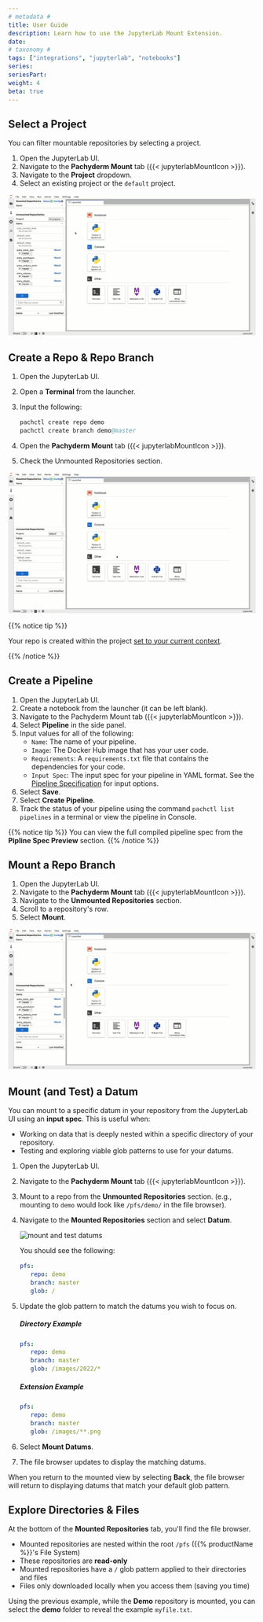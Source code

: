 ```yaml
---
# metadata # 
title: User Guide
description: Learn how to use the JupyterLab Mount Extension.
date: 
# taxonomy #
tags: ["integrations", "jupyterlab", "notebooks"]
series:
seriesPart:
weight: 4
beta: true 
---
```


## Select a Project 

You can filter mountable repositories by selecting a project.

1. Open the JupyterLab UI. 
2. Navigate to the **Pachyderm Mount** tab ({{< jupyterlabMountIcon >}}).
3. Navigate to the **Project** dropdown.
4. Select an existing project or the `default` project.

![project select](/images/jupyterlab-extension/mount-project-select.gif)

## Create a Repo & Repo Branch 

1. Open the JupyterLab UI.
2. Open a **Terminal** from the launcher.
3. Input the following:
   
   ```s
   pachctl create repo demo
   pachctl create branch demo@master
   ```
4. Open the **Pachyderm Mount** tab ({{< jupyterlabMountIcon >}}).
5. Check the Unmounted Repositories section.

![create repo and branch](/images/jupyterlab-extension/mount-create-repo-branch.gif)

{{% notice tip %}}

Your repo is created within the project [set to your current context](../../../build-dags/project-operations/set-project).

{{% /notice %}}

## Create a Pipeline

1. Open the JupyterLab UI.
2. Create a notebook from the launcher (it can be left blank). 
3. Navigate to the Pachyderm Mount tab ({{< jupyterlabMountIcon >}}).
4. Select **Pipeline** in the side panel.
5. Input values for all of the following:
   - `Name`: The name of your pipeline.
   - `Image`: The Docker Hub image that has your user code.
   - `Requirements`: A `requirements.txt` file that contains the dependencies for your code.
   - `Input Spec`: The input spec for your pipeline in YAML format. See the [Pipeline Specification](/{{%release%}}/build-dags/pipeline-spec) for input options.
6. Select **Save**.
7. Select **Create Pipeline**.
8. Track the status of your pipeline using the command `pachctl list pipelines` in a terminal or view the pipeline in Console.

{{% notice tip %}}
You can view the full compiled pipeline spec from the **Pipline Spec Preview** section.
{{% /notice %}}


## Mount a Repo Branch

1. Open the JupyterLab UI.
2. Navigate to the **Pachyderm Mount** tab ({{< jupyterlabMountIcon >}}).
3. Navigate to the **Unmounted Repositories** section.
4. Scroll to a repository's row.
5. Select **Mount**.

![mount repo](/images/jupyterlab-extension/mount-mount-repo.gif)

<!-- 2. Open a **Terminal** from the launcher.
1. Navigate to the **Mounted Repositories** tab.
2. Input the following to see a demo repo appear:
 ```s
 pachctl create repo demo
 pachctl create branch demo@master
 ```
1. Scroll to the **Unmounted Repositories** section.
2. Select **Mount** next to the **Demo** repository. 
3. Input the following to create a simple text file:
 ```s
 echo "Version 1 of file" | pachctl put file demo@master:/myfile.txt
 ```
1. Unmount and re-mount your repo to attach to the latest commit containing the new file.
   ![re-mount repo](/images/jupyterlab-extension/mount-repo.gif)
2.  Read the file using the following:
 ```s
 cat /pfs/demo/myfile.txt
 ``` -->

## Mount (and Test) a Datum

You can mount to a specific datum in your repository from the JupyterLab UI using an **input spec**. This is useful when:

-  Working on data that is deeply nested within a specific directory of your repository.
-  Testing and exploring viable glob patterns to use for your datums.

1. Open the JupyterLab UI.
2. Navigate to the **Pachyderm Mount** tab ({{< jupyterlabMountIcon >}}).
3. Mount to a repo from the **Unmounted Repositories** section. (e.g., mounting to `demo` would look like  `/pfs/demo/` in the file browser).
4. Navigate to the **Mounted Repositories** section and select **Datum**. 

   ![mount and test datums](/images/jupyterlab-extension/mount-test-datum.gif)

   You should see the following:
      ```yaml
      pfs:
         repo: demo
         branch: master
         glob: / 
      ```
5. Update the glob pattern to match the datums you wish to focus on.
      ##### Directory Example 

   ```yaml
   pfs:
      repo: demo
      branch: master
      glob: /images/2022/*
   ```

   ##### Extension Example 

   ```yaml
   pfs:
      repo: demo
      branch: master
      glob: /images/**.png
   ```
6. Select **Mount Datums**.
7. The file browser updates to display the matching datums. 

When you return to the mounted view by selecting **Back**, the file browser will return to displaying datums that match your default glob pattern.

## Explore Directories & Files

At the bottom of the **Mounted Repositories** tab, you'll find the file browser. 

- Mounted repositories are nested within the root `/pfs` ({{% productName %}}'s File System)
- These repositories are **read-only**
- Mounted repositories have a `/` glob pattern applied to their directories and files
- Files only downloaded locally when you access them (saving you time)

Using the previous example, while the **Demo** repository is mounted, you can select the **demo** folder to reveal the example `myfile.txt`. 



